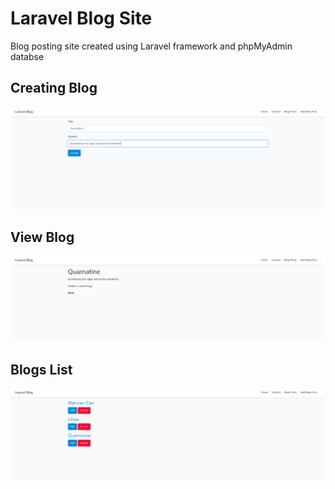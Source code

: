 # Laravel Blog Site
Blog posting site created using Laravel framework and phpMyAdmin databse

## Creating Blog
![alt text](https://github.com/marw12/Laravel_Blog_Site/blob/master/createBlog.png?raw=true)

## View Blog
![alt text](https://github.com/marw12/Laravel_Blog_Site/blob/master/created.png?raw=true)

## Blogs List
![alt text](https://github.com/marw12/Laravel_Blog_Site/blob/master/list.png?raw=true)
